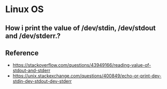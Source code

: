 # Linux OS

## How i print the value of /dev/stdin, /dev/stdout and /dev/stderr.?


## Reference
* https://stackoverflow.com/questions/43949166/reading-value-of-stdout-and-stderr
* https://unix.stackexchange.com/questions/400849/echo-or-print-dev-stdin-dev-stdout-dev-stderr
